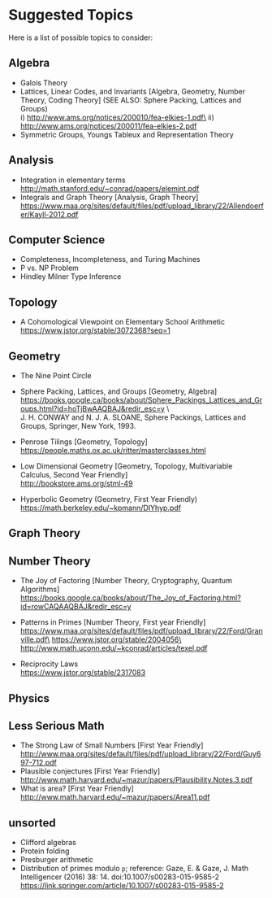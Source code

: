 # Suggested Topics

Here is a list of possible topics to consider:

## Algebra

- Galois Theory
- Lattices,  Linear Codes, and Invariants [Algebra, Geometry, Number Theory, Coding Theory] (SEE ALSO: Sphere Packing, Lattices and Groups)\
                              i) http://www.ams.org/notices/200010/fea-elkies-1.pdf\
                             ii) http://www.ams.org/notices/200011/fea-elkies-2.pdf
- Symmetric Groups, Youngs Tableux and Representation Theory                              

## Analysis
- Integration in elementary terms 
  http://math.stanford.edu/~conrad/papers/elemint.pdf
- Integrals and Graph Theory [Analysis, Graph Theory]
 https://www.maa.org/sites/default/files/pdf/upload_library/22/Allendoerfer/Kayll-2012.pdf



## Computer Science

- Completeness, Incompleteness, and Turing Machines
- P vs. NP Problem
- Hindley Milner Type Inference
## Topology

- A Cohomological Viewpoint on Elementary School Arithmetic
  https://www.jstor.org/stable/3072368?seq=1

## Geometry

- The Nine Point Circle
- Sphere Packing, Lattices, and Groups [Geometry, Algebra]
    https://books.google.ca/books/about/Sphere_Packings_Lattices_and_Groups.html?id=hoTjBwAAQBAJ&redir_esc=y \    
    J. H. CONWAY and N. J. A. SLOANE, Sphere Packings, Lattices and Groups, Springer, New York, 1993.
    
- Penrose Tilings [Geometry, Topology]\
  https://people.maths.ox.ac.uk/ritter/masterclasses.html
  
- Low Dimensional Geometry [Geometry, Topology, Multivariable Calculus, Second Year Friendly]\
  http://bookstore.ams.org/stml-49
  
- Hyperbolic Geometry (Geometry, First Year Friendly)\
 https://math.berkeley.edu/~kpmann/DIYhyp.pdf

## Graph Theory

## Number Theory

- The Joy of Factoring [Number Theory, Cryptography, Quantum Algorithms]
   https://books.google.ca/books/about/The_Joy_of_Factoring.html?id=rowCAQAAQBAJ&redir_esc=y
- Patterns in Primes [Number Theory, First year Friendly]\
                             https://www.maa.org/sites/default/files/pdf/upload_library/22/Ford/Granville.pdf\
                            https://www.jstor.org/stable/2004056\
                            http://www.math.uconn.edu/~kconrad/articles/texel.pdf
                            
- Reciprocity Laws \
  https://www.jstor.org/stable/2317083

## Physics

## Less Serious Math
- The Strong Law of Small Numbers [First Year Friendly]
 http://www.maa.org/sites/default/files/pdf/upload_library/22/Ford/Guy697-712.pdf
- Plausible conjectures [First Year Friendly]
 http://www.math.harvard.edu/~mazur/papers/Plausibility.Notes.3.pdf
- What is area? [First Year Friendly]
 http://www.math.harvard.edu/~mazur/papers/Area11.pdf

## unsorted

- Clifford algebras
- Protein folding
- Presburger arithmetic
- Distribution of primes modulo ``p``; reference: Gaze, E. & Gaze, J. Math Intelligencer (2016) 38: 14. doi:10.1007/s00283-015-9585-2 https://link.springer.com/article/10.1007/s00283-015-9585-2
